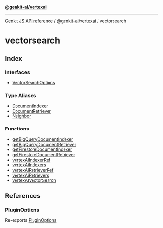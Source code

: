 [**@genkit-ai/vertexai**](../README.md)

***

[Genkit JS API reference](../../../README.md) / [@genkit-ai/vertexai](../README.md) / vectorsearch

# vectorsearch

## Index

### Interfaces

- [VectorSearchOptions](interfaces/VectorSearchOptions.md)

### Type Aliases

- [DocumentIndexer](type-aliases/DocumentIndexer.md)
- [DocumentRetriever](type-aliases/DocumentRetriever.md)
- [Neighbor](type-aliases/Neighbor.md)

### Functions

- [getBigQueryDocumentIndexer](functions/getBigQueryDocumentIndexer.md)
- [getBigQueryDocumentRetriever](functions/getBigQueryDocumentRetriever.md)
- [getFirestoreDocumentIndexer](functions/getFirestoreDocumentIndexer.md)
- [getFirestoreDocumentRetriever](functions/getFirestoreDocumentRetriever.md)
- [vertexAiIndexerRef](functions/vertexAiIndexerRef.md)
- [vertexAiIndexers](functions/vertexAiIndexers.md)
- [vertexAiRetrieverRef](functions/vertexAiRetrieverRef.md)
- [vertexAiRetrievers](functions/vertexAiRetrievers.md)
- [vertexAIVectorSearch](functions/vertexAIVectorSearch.md)

## References

### PluginOptions

Re-exports [PluginOptions](../interfaces/PluginOptions.md)
